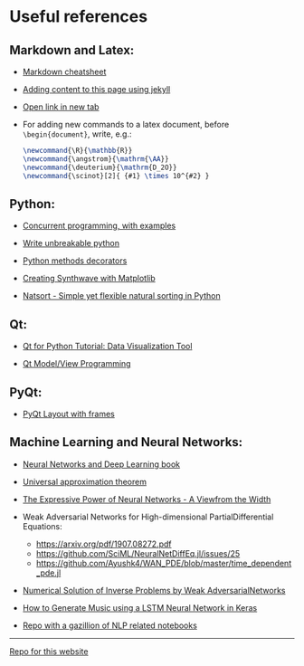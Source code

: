 ﻿# Useful references

## Markdown and Latex:

 - [Markdown cheatsheet](https://github.com/adam-p/markdown-here/wiki/Markdown-Cheatsheet)

 - [Adding content to this page using jekyll](https://help.github.com/en/github/working-with-github-pages/adding-content-to-your-github-pages-site-using-jekyll)

 - <a href="http://example.com/" target="_blank">Open link in new tab</a>
 - For adding new commands to a latex document, before `\begin{document}`, write, e.g.:  
   ```latex
   \newcommand{\R}{\mathbb{R}}  
   \newcommand{\angstrom}{\mathrm{\AA}}  
   \newcommand{\deuterium}{\mathrm{D_2O}}  
   \newcommand{\scinot}[2]{ {#1} \times 10^{#2} }  
   ```

## Python:

 - [Concurrent programming, with examples](https://begriffs.com/posts/2020-03-23-concurrent-programming.html)

 - [Write unbreakable python](https://jessewarden.com/2020/03/write-unbreakable-python.html)

 - [Python methods decorators](https://julien.danjou.info/guide-python-static-class-abstract-methods/)

 - [Creating Synthwave with Matplotlib](https://towardsdatascience.com/creating-synthwave-with-matplotlib-ea7c9be59760)

 - [Natsort - Simple yet flexible natural sorting in Python](https://pypi.org/project/natsort/)

## Qt:

 - [Qt for Python Tutorial: Data Visualization Tool](https://wiki.qt.io/Qt_for_Python_Tutorial:_Data_Visualization_Tool)

 - [Qt Model/View Programming](https://doc.qt.io/qt-5/model-view-programming.html)


## PyQt:

 - [PyQt Layout with frames](https://stackoverflow.com/questions/41483034/pyqt5-layout-with-frames)

## Machine Learning and Neural Networks:

 - [Neural Networks and Deep Learning book](http://static.latexstudio.net/article/2018/0912/neuralnetworksanddeeplearning.pdf)

 - [Universal approximation theorem](https://en.wikipedia.org/wiki/Universal_approximation_theorem)

 - [The Expressive Power of Neural Networks - A Viewfrom the Width](http://papers.nips.cc/paper/7203-the-expressive-power-of-neural-networks-a-view-from-the-width.pdf)

 - Weak Adversarial Networks for High-dimensional PartialDifferential Equations:
   - <https://arxiv.org/pdf/1907.08272.pdf>
   - <https://github.com/SciML/NeuralNetDiffEq.jl/issues/25>
   - <https://github.com/Ayushk4/WAN_PDE/blob/master/time_dependent_pde.jl>

 - [Numerical Solution of Inverse Problems by Weak AdversarialNetworks](https://arxiv.org/pdf/2002.11340.pdf)

 - [How to Generate Music using a LSTM Neural Network in Keras](https://towardsdatascience.com/how-to-generate-music-using-a-lstm-neural-network-in-keras-68786834d4c5)

 - [Repo with a gazillion of NLP related notebooks](https://notebooks.quantumstat.com/)

---
[Repo for this website](https://github.com/juanmcloaiza/juanmcloaiza.github.io)
